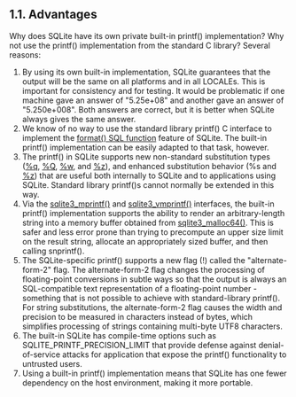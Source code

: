 ## 1\.1\. Advantages


Why does SQLite have its own private built\-in printf() implementation?
Why not use the printf() implementation from the standard C library?
Several reasons:






1. By using its own built\-in implementation, SQLite guarantees that the
output will be the same on all platforms and in all LOCALEs.
This is important for consistency and for testing. It would be problematic
if one machine gave an answer of "5\.25e\+08" and another gave an answer
of "5\.250e\+008". Both answers are correct, but it is better when SQLite
always gives the same answer.
2. We know of no way to use the standard library printf() C interface to
implement the [format() SQL function](lang_corefunc.html#format) feature of SQLite. The built\-in
printf() implementation can be easily adapted to that task, however.
3. The printf() in SQLite supports new non\-standard substitution
types ([%q](printf.html#percentq), [%Q](printf.html#percentq), [%w](printf.html#percentw), and [%z](printf.html#percentz)), and enhanced substitution
behavior (%s and [%z](printf.html#percentz)) that are useful both internally to SQLite
and to applications using SQLite.
Standard library printf()s cannot normally be extended in this way.
4. Via the [sqlite3\_mprintf()](c3ref/mprintf.html) and [sqlite3\_vmprintf()](c3ref/mprintf.html) interfaces,
the built\-in printf() implementation supports the ability to render an
arbitrary\-length string into a memory buffer obtained from [sqlite3\_malloc64()](c3ref/free.html).
This is safer and less error prone than trying to precompute an upper size
limit on the result string, allocate an appropriately sized buffer, and
then calling snprintf().
5. The SQLite\-specific printf() supports a new flag (!) called the
"alternate\-form\-2" flag. The alternate\-form\-2 flag changes the processing
of floating\-point conversions in subtle ways so that the output is always
an SQL\-compatible text representation of a floating\-point number \- something
that is not possible to achieve with standard\-library printf(). For
string substitutions, the alternate\-form\-2 flag causes the width and
precision to be measured in characters instead of bytes, which simplifies
processing of strings containing multi\-byte UTF8 characters.
6. The built\-in SQLite has compile\-time options such as
SQLITE\_PRINTF\_PRECISION\_LIMIT that provide defense against 
denial\-of\-service attacks for application that expose the
printf() functionality to untrusted users.
7. Using a built\-in printf() implementation means that SQLite has one
fewer dependency on the host environment, making it more portable.


